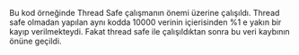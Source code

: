 Bu kod örneğinde Thread Safe çalışmanın önemi üzerine çalışıldı. 
Thread safe olmadan yapılan aynı kodda 10000 verinin içierisinden %1 e yakın bir kayıp verilmekteydi.
Fakat thread safe ile çalışıldıktan sonra bu veri kaybının önüne geçildi.

